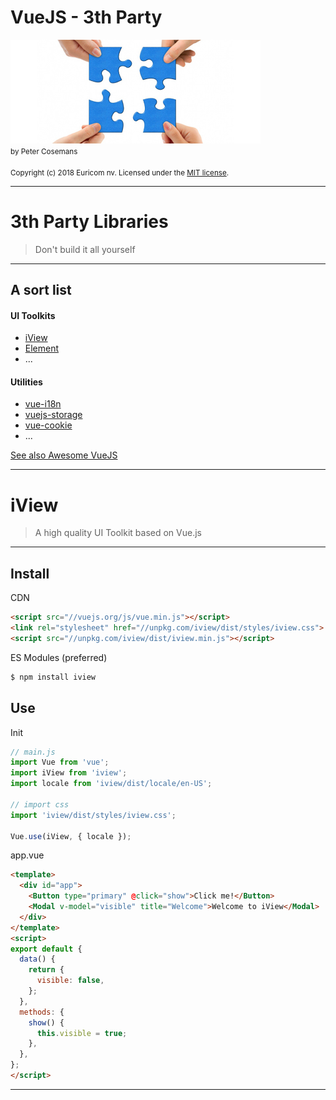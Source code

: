 # VueJS - 3th Party
<img src="./images/components.jpg" width="400px" /><br>
<small>by Peter Cosemans</small>
<br>
<br>
<small>
Copyright (c) 2018 Euricom nv. Licensed under the [MIT license](https://opensource.org/licenses/MIT).
</small>

<style type="text/css">
.reveal pre code {
    display: block;
    padding: 5px;
    overflow: auto;
    max-height: 800px;
    word-wrap: normal;
}
</style>

---

# 3th Party Libraries
> Don't build it all yourself

----

##  A sort list

#### UI Toolkits
- [iView](https://www.iviewui.com/)
- [Element](http://element.eleme.io/#/en-US)
- ...

#### Utilities
-  [vue-i18n](https://kazupon.github.io/vue-i18n/en/)
- [vuejs-storage](https://github.com/maple3142/vuejs-storage)
- [vue-cookie](https://github.com/alfhen/vue-cookie)
- ...

[See also Awesome VueJS](https://github.com/vuejs/awesome-vue)

---

# iView
> A high quality UI Toolkit based on Vue.js

-----

## Install

CDN

```html
<script src="//vuejs.org/js/vue.min.js"></script>
<link rel="stylesheet" href="//unpkg.com/iview/dist/styles/iview.css">
<script src="//unpkg.com/iview/dist/iview.min.js"></script>
```

ES Modules (preferred)

```bash
$ npm install iview
```

## Use

Init

```js
// main.js
import Vue from 'vue';
import iView from 'iview';
import locale from 'iview/dist/locale/en-US';

// import css
import 'iview/dist/styles/iview.css';

Vue.use(iView, { locale });
```

app.vue

```html
<template>
  <div id="app">
    <Button type="primary" @click="show">Click me!</Button>
    <Modal v-model="visible" title="Welcome">Welcome to iView</Modal>
  </div>
</template>
<script>
export default {
  data() {
    return {
      visible: false,
    };
  },
  methods: {
    show() {
      this.visible = true;
    },
  },
};
</script>
```

----
